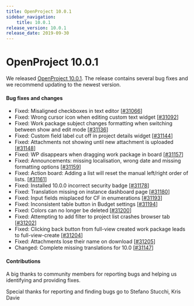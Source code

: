 ```yaml
---
title: OpenProject 10.0.1
sidebar_navigation:
    title: 10.0.1
release_version: 10.0.1
release_date: 2019-09-30
---
```


# OpenProject 10.0.1

We released [OpenProject 10.0.1](https://community.openproject.org/versions/1393).
The release contains several bug fixes and we recommend updating to the newest version.



#### Bug fixes and changes

- Fixed: Misaligned checkboxes in text editor [[#31066](https://community.openproject.org/wp/31066)]
- Fixed: Wrong cursor icon when editing custom text widget [[#31092](https://community.openproject.org/wp/31092)]
- Fixed: Work package subject changes formatting when switching between show and edit mode [[#31136](https://community.openproject.org/wp/31136)]
- Fixed: Custom field label cut off in project details widget [[#31144](https://community.openproject.org/wp/31144)]
- Fixed: Attachments not showing until new attachment is uploaded [[#31148](https://community.openproject.org/wp/31148)]
- Fixed: WP disappears when dragging work package in board [[#31157](https://community.openproject.org/wp/31157)]
- Fixed: Announcements: missing localisation, wrong date and missing formatting options [[#31159](https://community.openproject.org/wp/31159)]
- Fixed: Action board: Adding a list will reset the manual left/right order of lists. [[#31161](https://community.openproject.org/wp/31161)]
- Fixed: Installed 10.0.0 incorrect security badge [[#31178](https://community.openproject.org/wp/31178)]
- Fixed: Translation missing on instance dashboard page [[#31180](https://community.openproject.org/wp/31180)]
- Fixed: Input fields misplaced for CF in enumerations [[#31193](https://community.openproject.org/wp/31193)]
- Fixed: Inconsistent table button in Budget settings [[#31194](https://community.openproject.org/wp/31194)]
- Fixed: Colors can no longer be deleted [[#31200](https://community.openproject.org/wp/31200)]
- Fixed: Attempting to add filter to project list crashes browser tab [[#31202](https://community.openproject.org/wp/31202)]
- Fixed: Clicking back button from full-view created work package leads to full-view-create [[#31204](https://community.openproject.org/wp/31204)]
- Fixed: Attachments lose their name on download [[#31205](https://community.openproject.org/wp/31205)]
- Changed: Complete missing translations for 10.0 [[#31147](https://community.openproject.org/wp/31147)]

#### Contributions

A big thanks to community members for reporting bugs and helping us identifying and providing fixes.

Special thanks for reporting and finding bugs go to
Stefano Stucchi, Kris Davie
